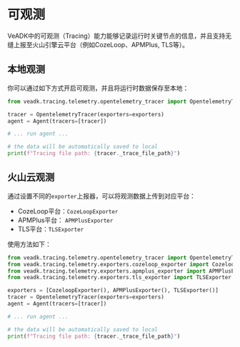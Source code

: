 # 可观测

VeADK中的可观测（Tracing）能力能够记录运行时关键节点的信息，并且支持无缝上报至火山引擎云平台（例如CozeLoop、APMPlus, TLS等）。

## 本地观测

你可以通过如下方式开启可观测，并且将运行时数据保存至本地：

```python
from veadk.tracing.telemetry.opentelemetry_tracer import OpentelemetryTracer

tracer = OpentelemetryTracer(exporters=exporters)
agent = Agent(tracers=[tracer])

# ... run agent ...

# the data will be automatically saved to local
print(f"Tracing file path: {tracer._trace_file_path}")
```

## 火山云观测

通过设置不同的`exporter`上报器，可以将观测数据上传到对应平台：

- CozeLoop平台：`CozeLoopExporter`
- APMPlus平台： `APMPlusExporter`
- TLS平台：`TLSExporter`

使用方法如下：

```python
from veadk.tracing.telemetry.opentelemetry_tracer import OpentelemetryTracer
from veadk.tracing.telemetry.exporters.cozeloop_exporter import CozeloopExporter
from veadk.tracing.telemetry.exporters.apmplus_exporter import APMPlusExporter
from veadk.tracing.telemetry.exporters.tls_exporter import TLSExporter

exporters = [CozeloopExporter(), APMPlusExporter(), TLSExporter()]
tracer = OpentelemetryTracer(exporters=exporters)
agent = Agent(tracers=[tracer])

# ... run agent ...

# the data will be automatically saved to local
print(f"Tracing file path: {tracer._trace_file_path}")
```

